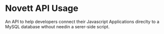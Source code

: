 # Novett API Usage
An API to help developers connect their Javascript Applications direclty to a MySQL database wthout needin a serer-side script. 